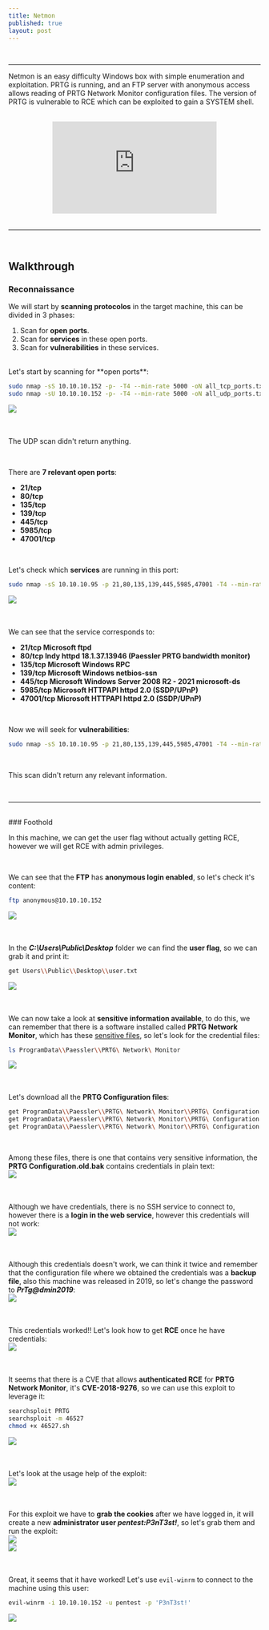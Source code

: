 ```yaml
---
title: Netmon
published: true
layout: post
---
```


<br />

---------------
Netmon is an easy difficulty Windows box with simple enumeration and exploitation. PRTG is running, and an FTP server with anonymous access allows reading of PRTG Network Monitor configuration files. The version of PRTG is vulnerable to RCE which can be exploited to gain a SYSTEM shell. 

<br />

<iframe style="aspect-ratio: 16 / 9; width: 65%; display: block; margin: auto;" src="https://www.youtube.com/embed/svZhymkYycU?si=j8hEazRz1Qe2FVEE" title="YouTube video player" frameborder="0" allow="accelerometer; autoplay; clipboard-write; encrypted-media; gyroscope; picture-in-picture; web-share" referrerpolicy="strict-origin-when-cross-origin" allowfullscreen></iframe>

<br />

---------------------------------------------------

<br />

## Walkthrough

### Reconnaissance

We will start by **scanning protocolos** in the target machine, this can be divided in 3 phases:
1. Scan for **open ports**.
2. Scan for **services** in these open ports.
3. Scan for **vulnerabilities** in these services.

<br />
Let's start by scanning for **open ports**:

```bash
sudo nmap -sS 10.10.10.152 -p- -T4 --min-rate 5000 -oN all_tcp_ports.txt --open -n -Pn
sudo nmap -sU 10.10.10.152 -p- -T4 --min-rate 5000 -oN all_udp_ports.txt --open -n -Pn
```

![](/assets/Netmon/1.png)
<br />
<br />
<br />

The UDP scan didn't return anything.

<br />

There are **7 relevant open ports**:
+ **21/tcp**
+ **80/tcp**
+ **135/tcp**
+ **139/tcp**
+ **445/tcp**
+ **5985/tcp**
+ **47001/tcp**

<br />

Let's check which **services** are running in this port:

```bash
sudo nmap -sS 10.10.10.95 -p 21,80,135,139,445,5985,47001 -T4 --min-rate 5000 -oX open_tcp_ports.xml -oN open_tcp_ports.txt --version-all -n -Pn -A
```

![](/assets/Netmon/2.png)
<br />
<br />
<br />

We can see that the service corresponds to:
+ **21/tcp Microsoft ftpd**
+ **80/tcp Indy httpd 18.1.37.13946 (Paessler PRTG bandwidth monitor)**
+ **135/tcp Microsoft Windows RPC**
+ **139/tcp Microsoft Windows netbios-ssn**
+ **445/tcp Microsoft Windows Server 2008 R2 - 2021 microsoft-ds**
+ **5985/tcp Microsoft HTTPAPI httpd 2.0 (SSDP/UPnP)**
+ **47001/tcp Microsoft HTTPAPI httpd 2.0 (SSDP/UPnP)**

<br />

Now we will seek for **vulnerabilities**:

```bash
sudo nmap -sS 10.10.10.95 -p 21,80,135,139,445,5985,47001 -T4 --min-rate 5000 --script="vuln or intrusive or discovery" -oN tcp_vulns.txt -oX tcp_vulns.xml -n -Pn
```
<br />

This scan didn't return any relevant information.

<br />

------

<br />
### Foothold

In this machine, we can get the user flag without actually getting RCE, however we will get RCE with admin privileges.

<br />

We can see that the **FTP** has **anonymous login enabled**, so let's check it's content:

```bash
ftp anonymous@10.10.10.152
```

![](/assets/Netmon/3.png)
<br />
<br />
<br />

In the ***C:\Users\Public\Desktop*** folder we can find the **user flag**, so we can grab it and print it:

```bash
get Users\\Public\\Desktop\\user.txt
```

![](/assets/Netmon/4.png)
<br />
<br />
<br />

We can now take a look at **sensitive information available**, to do this, we can remember that there is a software installed called **PRTG Network Monitor**, which has these [sensitive files](https://www.paessler.com/manuals/prtg/data_storage), so let's look for the credential files:

```bash
ls ProgramData\\Paessler\\PRTG\ Network\ Monitor
```

![](/assets/Netmon/5.png)
<br />
<br />
<br />

Let's download all the **PRTG Configuration files**:

```bash
get ProgramData\\Paessler\\PRTG\ Network\ Monitor\\PRTG\ Configuration.dat
get ProgramData\\Paessler\\PRTG\ Network\ Monitor\\PRTG\ Configuration.old
get ProgramData\\Paessler\\PRTG\ Network\ Monitor\\PRTG\ Configuration.old.bak
```

<br />

Among these files, there is one that contains very sensitive information, the **PRTG Configuration.old.bak** contains credentials in plain text:
<br />
![](/assets/Netmon/6.png)
<br />
<br />
<br />

Although we have credentials, there is no SSH service to connect to, however there is a **login in the web service**, however this credentials will not work:
<br />
![](/assets/Netmon/7.png)
<br />
<br />
<br />

Although this credentials doesn't work, we can think it twice and remember that the configuration file where we obtained the credentials was a **backup file**, also this machine was released in 2019, so let's change the password to ***PrTg@dmin2019***:
<br />
![](/assets/Netmon/8.png)
<br />
<br />
<br />

This credentials worked!! Let's look how to get **RCE** once he have credentials:
<br />
![](/assets/Netmon/9.png)
<br />
<br />
<br />

It seems that there is a CVE that allows **authenticated RCE** for **PRTG Network Monitor**, it's **CVE-2018-9276**, so we can use this exploit to leverage it:

```bash
searchsploit PRTG
searchsploit -m 46527
chmod +x 46527.sh
```

![](/assets/Netmon/10.png)
<br />
<br />
<br />

Let's look at the usage help of the exploit:
<br />
![](/assets/Netmon/11.png)
<br />
<br />
<br />

For this exploit we have to **grab the cookies** after we have logged in, it will create a new **administrator user *pentest:P3nT3st!***, so let's grab them and run the exploit:
<br />
![](/assets/Netmon/12.png)
<br />
![](/assets/Netmon/13.png)
<br />
<br />
<br />

Great, it seems that it have worked! Let's use `evil-winrm` to connect to the machine using this user:

```bash
evil-winrm -i 10.10.10.152 -u pentest -p 'P3nT3st!'
```

![](/assets/Netmon/14.png)
<br />
<br />
<br />

